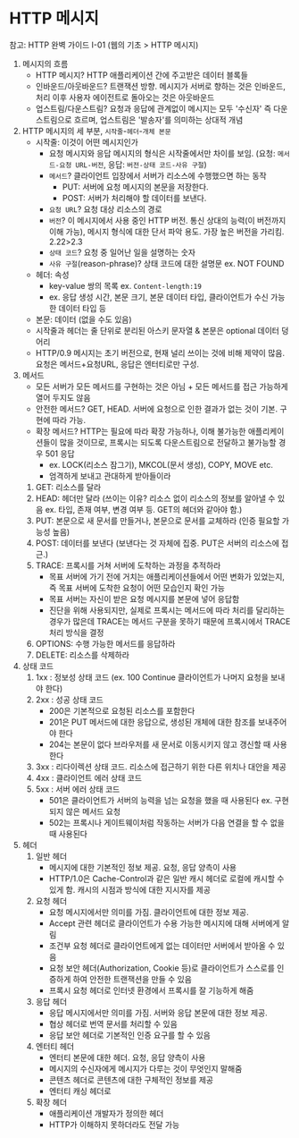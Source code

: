 # HTTP 메시지
참고: HTTP 완벽 가이드 I-01 (웹의 기초 > HTTP 메시지)


1. 메시지의 흐름
    - HTTP 메시지? HTTP 애플리케이션 간에 주고받은 데이터 블록들
    - 인바운드/아웃바운드? 트랜잭션 방향. 메시지가 서버로 향하는 것은 인바운드, 처리 이후 사용자 에이전트로 돌아오는 것은 아웃바운드
    - 업스트림/다운스트림? 요청과 응답에 관계없이 메시지는 모두 '수신자' 즉 다운스트림으로 흐르며, 업스트림은 '발송자'를 의미하는 상대적 개념
2. HTTP 메시지의 세 부분, `시작줄`-`헤더`-`개체 본문`
    - 시작줄: 이것이 어떤 메시지인가
        * 요청 메시지와 응답 메시지의 형식은 시작줄에서만 차이를 보임. (요청: `메서드-요청 URL-버전`, 응답: `버전-상태 코드-사유 구절`)
        * `메서드`? 클라이언트 입장에서 서버가 리소스에 수행했으면 하는 동작
            + PUT: 서버에 요청 메시지의 본문을 저장한다.
            + POST: 서버가 처리해야 할 데이터를 보낸다. 
        * `요청 URL`? 요청 대상 리소스의 경로
        * `버전`? 이 메시지에서 사용 중인 HTTP 버전. 통신 상대의 능력(이 버전까지 이해 가능), 메시지 형식에 대한 단서 파악 용도. 가장 높은 버전을 가리킴. 2.22>2.3
        * `상태 코드`? 요청 중 일어난 일을 설명하는 숫자
        * `사유 구절`(reason-phrase)? 상태 코드에 대한 설명문 ex. NOT FOUND 
    - 헤더: 속성
        * key-value 쌍의 목록 ex. `Content-length:19`
        * ex. 응답 생성 시간, 본문 크기, 본문 데이터 타입, 클라이언트가 수신 가능한 데이터 타입 등
    - 본문: 데이터 (없을 수도 있음)
    - 시작줄과 헤더는 줄 단위로 분리된 아스키 문자열 & 본문은 optional 데이터 덩어리
    - HTTP/0.9 메시지는 초기 버전으로, 현재 널리 쓰이는 것에 비해 제약이 많음. 요청은 메서드+요청URL, 응답은 엔터티로만 구성.
3. 메서드
    - 모든 서버가 모든 메서드를 구현하는 것은 아님 + 모든 메서드를 접근 가능하게 열어 두지도 않음
    - 안전한 메서드? GET, HEAD. 서버에 요청으로 인한 결과가 없는 것이 기본. 구현에 따라 가능.
    - 확장 메서드? HTTP는 필요에 따라 확장 가능하나, 이해 불가능한 애플리케이션들이 많을 것이므로, 프록시는 되도록 다운스트림으로 전달하고 불가능할 경우 501 응답
        * ex. LOCK(리소스 잠그기), MKCOL(문서 생성), COPY, MOVE etc.
        * 엄격하게 보내고 관대하게 받아들이라
    1. GET: 리소스를 달라
    2. HEAD: 헤더만 달라 (쓰이는 이유? 리소스 없이 리소스의 정보를 알아낼 수 있음 ex. 타입, 존재 여부, 변경 여부 등. GET의 헤더와 같아야 함.)
    3. PUT: 본문으로 새 문서를 만들거나, 본문으로 문서를 교체하라 (인증 필요할 가능성 높음)
    4. POST: 데이터를 보낸다 (보낸다는 것 자체에 집중. PUT은 서버의 리소스에 접근.)
    5. TRACE: 프록시를 거쳐 서버에 도착하는 과정을 추적하라
          * 목표 서버에 가기 전에 거치는 애플리케이션들에서 어떤 변화가 있었는지, 즉 목표 서버에 도착한 요청이 어떤 모습인지 확인 가능
          * 목표 서버는 자신이 받은 요청 메시지를 본문에 넣어 응답함
          * 진단을 위해 사용되지만, 실제로 프록시는 메서드에 따라 처리를 달리하는 경우가 많은데 TRACE는 메서드 구분을 못하기 때문에 프록시에서 TRACE 처리 방식을 결정
    6. OPTIONS: 수행 가능한 메서드를 응답하라
    7. DELETE: 리소스를 삭제하라 
4. 상태 코드
      1. 1xx : 정보성 상태 코드 (ex. 100 Continue 클라이언트가 나머지 요청을 보내야 한다)
      2. 2xx : 성공 상태 코드
            * 200은 기본적으로 요청된 리소스를 포함한다
            * 201은 PUT 메서드에 대한 응답으로, 생성된 개체에 대한 참조를 보내주어야 한다
            * 204는 본문이 없다 브라우저를 새 문서로 이동시키지 않고 갱신할 때 사용한다
      3. 3xx : 리다이렉션 상태 코드. 리소스에 접근하기 위한 다른 위치나 대안을 제공
      4. 4xx : 클라이언트 에러 상태 코드
      5. 5xx : 서버 에러 상태 코드
            * 501은 클라이언트가 서버의 능력을 넘는 요청을 했을 때 사용된다 ex. 구현되지 않은 메서드 요청
            * 502는 프록시나 게이트웨이처럼 작동하는 서버가 다음 연결을 할 수 없을 때 사용된다
5. 헤더
    1. 일반 헤더
          - 메시지에 대한 기본적인 정보 제공. 요청, 응답 양측이 사용
          - HTTP/1.0은 Cache-Control과 같은 일반 캐시 헤더로 로컬에 캐시할 수 있게 함. 캐시의 시점과 방식에 대한 지시자를 제공
    2. 요청 헤더
          - 요청 메시지에서만 의미를 가짐. 클라이언트에 대한 정보 제공. 
          - Accept 관련 헤더로 클라이언트가 수용 가능한 메시지에 대해 서버에게 알림
          - 조건부 요청 헤더로 클라이언트에게 없는 데이터만 서버에서 받아올 수 있음
          - 요청 보안 헤더(Authorization, Cookie 등)로 클라이언트가 스스로를 인증하게 하여 안전한 트랜잭션을 만들 수 있음
          - 프록시 요청 헤더로 인터넷 환경에서 프록시를 잘 기능하게 해줌
    3. 응답 헤더
          - 응답 메시지에서만 의미를 가짐. 서버와 응답 본문에 대한 정보 제공. 
          - 협상 헤더로 번역 문서를 처리할 수 있음
          - 응답 보안 헤더로 기본적인 인증 요구를 할 수 있음
    4. 엔터티 헤더
          - 엔터티 본문에 대한 헤더. 요청, 응답 양측이 사용
          - 메시지의 수신자에게 메시지가 다루는 것이 무엇인지 말해줌
          - 콘텐츠 헤더로 콘텐츠에 대한 구체적인 정보를 제공
          - 엔터티 캐싱 헤더로 
    5. 확장 헤더
          - 애플리케이션 개발자가 정의한 헤더
          - HTTP가 이해하지 못하더라도 전달 가능